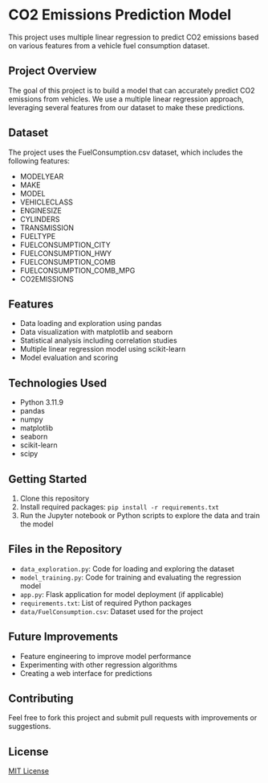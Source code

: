 # CO2 Emissions Prediction Model

This project uses multiple linear regression to predict CO2 emissions based on various features from a vehicle fuel consumption dataset.

## Project Overview

The goal of this project is to build a model that can accurately predict CO2 emissions from vehicles. We use a multiple linear regression approach, leveraging several features from our dataset to make these predictions.

## Dataset

The project uses the FuelConsumption.csv dataset, which includes the following features:
- MODELYEAR
- MAKE
- MODEL
- VEHICLECLASS
- ENGINESIZE
- CYLINDERS
- TRANSMISSION
- FUELTYPE
- FUELCONSUMPTION_CITY
- FUELCONSUMPTION_HWY
- FUELCONSUMPTION_COMB
- FUELCONSUMPTION_COMB_MPG
- CO2EMISSIONS

## Features

- Data loading and exploration using pandas
- Data visualization with matplotlib and seaborn
- Statistical analysis including correlation studies
- Multiple linear regression model using scikit-learn
- Model evaluation and scoring

## Technologies Used

- Python 3.11.9
- pandas
- numpy
- matplotlib
- seaborn
- scikit-learn
- scipy

## Getting Started

1. Clone this repository
2. Install required packages: `pip install -r requirements.txt`
3. Run the Jupyter notebook or Python scripts to explore the data and train the model

## Files in the Repository

- `data_exploration.py`: Code for loading and exploring the dataset
- `model_training.py`: Code for training and evaluating the regression model
- `app.py`: Flask application for model deployment (if applicable)
- `requirements.txt`: List of required Python packages
- `data/FuelConsumption.csv`: Dataset used for the project

## Future Improvements

- Feature engineering to improve model performance
- Experimenting with other regression algorithms
- Creating a web interface for predictions

## Contributing

Feel free to fork this project and submit pull requests with improvements or suggestions.

## License

[MIT License](https://opensource.org/licenses/MIT)
